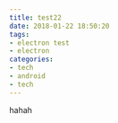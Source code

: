 ```yaml
---
title: test22
date: 2018-01-22 18:50:20
tags:
- electron test
- electron
categories:
- tech
- android
- tech
---
```


hahah

